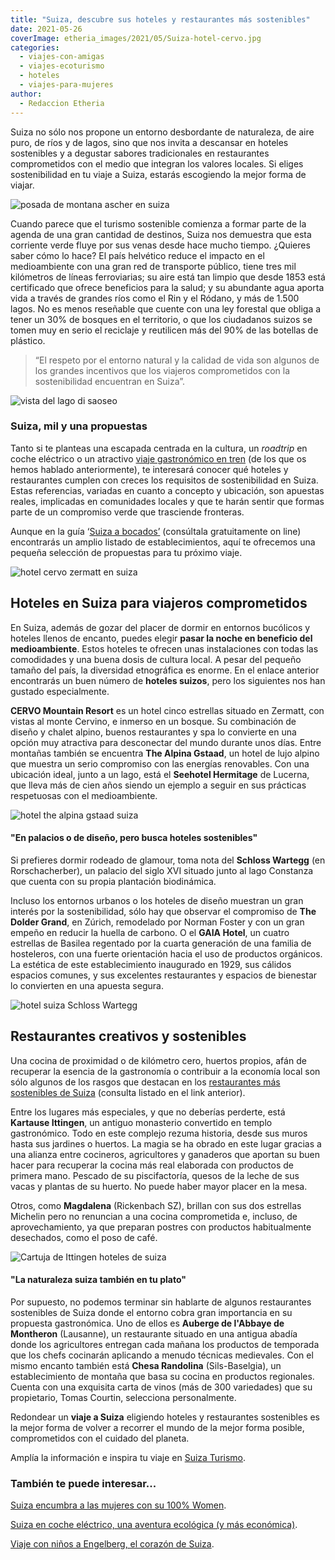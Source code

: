 ```yaml
---
title: "Suiza, descubre sus hoteles y restaurantes más sostenibles"
date: 2021-05-26
coverImage: etheria_images/2021/05/Suiza-hotel-cervo.jpg
categories: 
  - viajes-con-amigas
  - viajes-ecoturismo
  - hoteles
  - viajes-para-mujeres
author: 
  - Redaccion Etheria
---
```


Suiza no sólo nos propone un entorno desbordante de naturaleza, de aire puro, de ríos y 
de lagos, sino que nos invita a descansar en hoteles sostenibles y a degustar sabores 
tradicionales en restaurantes comprometidos con el medio que integran los valores 
locales. Si eliges sostenibilidad en tu viaje a Suiza, estarás escogiendo la mejor forma 
de viajar. 

![posada de montana ascher en suiza](etheria_images/2021/05/suiza-ascher-wasserauen.jpg "Posada de montaña Äscher. © Philipp Kemmler/ Manu Touristik")

Cuando parece que el turismo sostenible comienza a formar parte de la agenda de una gran 
cantidad de destinos, Suiza nos demuestra que esta corriente verde fluye por sus venas 
desde hace mucho tiempo. ¿Quieres saber cómo lo hace? El país helvético reduce el 
impacto en el medioambiente con una gran red de transporte público, tiene tres mil 
kilómetros de líneas ferroviarias; su aire está tan limpio que desde 1853 está 
certificado que ofrece beneficios para la salud; y su abundante agua aporta vida a 
través de grandes ríos como el Rin y el Ródano, y más de 1.500 lagos. No es menos 
reseñable que cuente con una ley forestal que obliga a tener un 30% de bosques en el 
territorio, o que los ciudadanos suizos se tomen muy en serio el reciclaje y reutilicen 
más del 90% de las botellas de plástico. 

> “El respeto por el entorno natural y la calidad de vida son algunos de los grandes 
> incentivos que los viajeros comprometidos con la sostenibilidad encuentran en Suiza”. 

![vista del lago di saoseo](etheria_images/2021/05/Suiza-Lago-di-Saoseo.jpg "Vista aérea del lago di Saoseo. © Schweiz Tourismus / Nicola Fuerer")

### Suiza, mil y una propuestas

Tanto si te planteas una escapada centrada en la cultura, un _roadtrip_ en coche 
eléctrico o un atractivo [viaje gastronómico en 
tren](https://etheriamagazine.com/2021/05/10/guia-gastronomica-suiza-y-rutas-en-tren/) 
(de los que os hemos hablado anteriormente), te interesará conocer qué hoteles y 
restaurantes cumplen con creces los requisitos de sostenibilidad en Suiza. Estas 
referencias, variadas en cuanto a concepto y ubicación, son apuestas reales, implicadas 
en comunidades locales y que te harán sentir que formas parte de un compromiso verde que 
trasciende fronteras. 

Aunque en la guía ‘[Suiza a 
bocados’](https://issuu.com/stnet/docs/208_21a_01_brosch_gastro/1?ff) (consúltala 
gratuitamente on line) encontrarás un amplio listado de establecimientos, aquí te 
ofrecemos una pequeña selección de propuestas para tu próximo viaje. 

![hotel cervo zermatt en suiza](etheria_images/2021/05/Suiza-hotel-cervo.jpg "CERVO Mountain Resort. © Christian Pfammatter, Visp/Schweiz")

## Hoteles en Suiza para viajeros comprometidos

En Suiza, además de gozar del placer de dormir en entornos bucólicos y hoteles llenos de 
encanto, puedes elegir **pasar la noche en beneficio del medioambiente**. Estos hoteles 
te ofrecen unas instalaciones con todas las comodidades y una buena dosis de cultura 
local. A pesar del pequeño tamaño del país, la diversidad etnográfica es enorme. En el 
enlace anterior encontrarás un buen número de **hoteles suizos**, pero los siguientes 
nos han gustado especialmente. 

**CERVO Mountain Resort** es un hotel cinco estrellas situado en Zermatt, con vistas al 
monte Cervino, e inmerso en un bosque. Su combinación de diseño y chalet alpino, buenos 
restaurantes y spa lo convierte en una opción muy atractiva para desconectar del mundo 
durante unos días. Entre montañas también se encuentra **The Alpina Gstaad**, un hotel 
de lujo alpino que muestra un serio compromiso con las energías renovables. Con una 
ubicación ideal, junto a un lago, está el **Seehotel Hermitage** de Lucerna, que lleva 
más de cien años siendo un ejemplo a seguir en sus prácticas respetuosas con el 
medioambiente. 

![hotel the alpina gstaad suiza](etheria_images/2021/05/Suiza-hotel-the-alpina.jpg "Hotel The Alpina, en Gstaad. © Dominik Baur")

#### "En palacios o de diseño, pero busca hoteles sostenibles"

Si prefieres dormir rodeado de glamour, toma nota del **Schloss Wartegg** (en 
Rorschacherber), un palacio del siglo XVI situado junto al lago Constanza que cuenta con 
su propia plantación biodinámica. 

Incluso los entornos urbanos o los hoteles de diseño muestran un gran interés por la 
sostenibilidad, sólo hay que observar el compromiso de **The Dolder Grand**, en Zúrich, 
remodelado por Norman Foster y con un gran empeño en reducir la huella de carbono. O el 
**GAIA Hotel**, un cuatro estrellas de Basilea regentado por la cuarta generación de una 
familia de hosteleros, con una fuerte orientación hacia el uso de productos orgánicos. 
La estética de este establecimiento inaugurado en 1929, sus cálidos espacios comunes, y 
sus excelentes restaurantes y espacios de bienestar lo convierten en una apuesta segura. 

![hotel suiza Schloss Wartegg](etheria_images/2021/05/Suiza-Schloss-Wartegg-Rorschacherberg.jpg "© Schloss Wartegg, Rorschacherberg.")

## Restaurantes creativos y sostenibles

Una cocina de proximidad o de kilómetro cero, huertos propios, afán de recuperar la 
esencia de la gastronomía o contribuir a la economía local son sólo algunos de los 
rasgos que destacan en los [restaurantes más sostenibles de 
Suiza](https://www.myswitzerland.com/es-es/descubrir-suiza/comer-beber/best-of-gastronomy/content-elements/los-restaurantes-mas-sostenibles-de-suiza/) 
(consulta listado en el link anterior). 

Entre los lugares más especiales, y que no deberías perderte, está **Kartause 
Ittingen**, un antiguo monasterio convertido en templo gastronómico. Todo en este 
complejo rezuma historia, desde sus muros hasta sus jardines o huertos. La magia se ha 
obrado en este lugar gracias a una alianza entre cocineros, agricultores y ganaderos que 
aportan su buen hacer para recuperar la cocina más real elaborada con productos de 
primera mano. Pescado de su piscifactoría, quesos de la leche de sus vacas y plantas de 
su huerto. No puede haber mayor placer en la mesa. 

Otros, como **Magdalena** (Rickenbach SZ), brillan con sus dos estrellas Michelin pero 
no renuncian a una cocina comprometida e, incluso, de aprovechamiento, ya que preparan 
postres con productos habitualmente desechados, como el poso de café. 

![Cartuja de Ittingen hoteles de suiza](etheria_images/2021/05/Suiza-hoteles-sostenibles.jpg "Cartuja de Ittingen. © Serge Hoeltschi")

#### "La naturaleza suiza también en tu plato"

Por supuesto, no podemos terminar sin hablarte de algunos restaurantes sostenibles de 
Suiza donde el entorno cobra gran importancia en su propuesta gastronómica. Uno de ellos 
es **Auberge de l'Abbaye de Montheron** (Lausanne), un restaurante situado en una 
antigua abadía donde los agricultores entregan cada mañana los productos de temporada 
que los chefs cocinarán aplicando a menudo técnicas medievales. Con el mismo encanto 
también está **Chesa Randolina** (Sils-Baselgia), un establecimiento de montaña que basa 
su cocina en productos regionales. Cuenta con una exquisita carta de vinos (más de 300 
variedades) que su propietario, Tomas Courtin, selecciona personalmente. 

Redondear un **viaje a Suiza** eligiendo hoteles y restaurantes sostenibles es la mejor 
forma de volver a recorrer el mundo de la mejor forma posible, comprometidos con el 
cuidado del planeta. 

Amplía la información e inspira tu viaje en [Suiza 
Turismo](https://www.myswitzerland.com/es-es/descubrir-suiza/comer-beber/). 

### También te puede interesar...

[Suiza encumbra a las mujeres con su 100% 
Women](https://etheriamagazine.com/2021/03/12/suiza-encumbra-a-las-mujeres-con-su-100-por-100-women/). 

[Suiza en coche eléctrico, una aventura ecológica (y más 
económica)](https://etheriamagazine.com/2021/02/10/ruta-en-coche-electrico-por-suiza/). 

[Viaje con niños a Engelberg, el corazón de 
Suiza](https://etheriamagazine.com/2019/04/30/viaje-en-familia-que-hacer-engelberg-suiza/).
